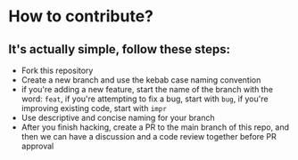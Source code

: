 # How to contribute?
It's actually simple, follow these steps:
---
* Fork this repository
* Create a new branch and use the kebab case naming convention
* if you're adding a new feature, start the name of the branch with the word: `feat`, if you're attempting to fix a bug, start with `bug`, if you're improving existing code, start with `impr`
* Use descriptive and concise naming for your branch
* After you finish hacking, create a PR to the main branch of this repo, and then we can have a discussion and a code review together before PR approval
